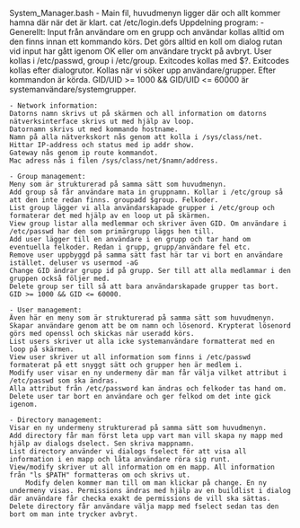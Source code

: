 
System_Manager.bash - Main fil, huvudmenyn ligger där och allt kommer hamna där när det är klart. 
cat /etc/login.defs
Uppdelning program:
    - Generellt:
    Input från användare om en grupp och användar kollas alltid om den finns innan ett kommando körs. 
    Det görs alltid en koll om dialog rutan vid input har gått igenom OK eller om användare tryckt på avbryt.
    User kollas i /etc/passwd, group i /etc/group. Exitcodes kollas med $?.
    Exitcodes kollas efter dialogrutor. Kollas när vi söker upp användare/grupper. Efter kommandon är körda.
    GID/UID >= 1000 && GID/UID <= 60000 är systemanvändare/systemgrupper.

    - Network information:
    Datorns namn skrivs ut på skärmen och all information om datorns nätverksinterface skrivs ut med hjälp av loop.
    Datornamn skrivs ut med kommando hostname.
    Namn på alla nätverkskort nås genom att kolla i /sys/class/net.
    Hittar IP-address och status med ip addr show.
    Gateway nås genom ip route kommandot.
    Mac adress nås i filen /sys/class/net/$namn/address.

    - Group management: 
    Meny som är strukturerad på samma sätt som huvudmenyn. 
    Add group så får användare mata in gruppnamn. Kollar i /etc/group så att den inte redan finns. groupadd $group. Felkoder.
    List group lägger vi alla användarskapade grupper i /etc/group och formaterar det med hjälp av en loop ut på skärmen.
    View group listar alla medlemmar och skriver även GID. Om användare i /etc/passwd har den som primärgrupp läggs hen till.
    Add user lägger till en användare i en grupp och tar hand om eventuella felkoder. Redan i grupp, grupp/användare fel etc.
    Remove user uppbyggd på samma sätt fast här tar vi bort en användare istället. deluser vs usermod -aG
    Change GID ändrar grupp id på grupp. Ser till att alla medlammar i den gruppen också följer med. 
    Delete group ser till så att bara användarskapade grupper tas bort. GID >= 1000 && GID <= 60000.

    - User management:
    Även här en meny som är strukturerad på samma sätt som huvudmenyn.
    Skapar användare genom att be om namn och lösenord. Krypterat lösenord görs med openssl och skickas när useradd körs.
    List users skriver ut alla icke systemanvändare formatterat med en loop på skärmen. 
    View user skriver ut all information som finns i /etc/passwd formaterat på ett snyggt sätt och grupper hen är medlem i. 
    Modify user visar en ny undermeny där man får välja vilket attribut i /etc/passwd som ska ändras. 
    Alla attribut från /etc/password kan ändras och felkoder tas hand om.
    Delete user tar bort en användare och ger felkod om det inte gick igenom.

    - Directory management: 
    Visar en ny undermeny strukturerad på samma sätt som huvudmenyn. 
    Add directory får man först leta upp vart man vill skapa ny mapp med hjälp av dialogs dselect. Sen skriva mappnamn.
    List directory använder vi dialogs fselect för att visa all information i en mapp och låta användare röra sig runt.
    View/modify skriver ut all information om en mapp. All information från "ls $PATH" formatteras om och skrivs ut.
        Modify delen kommer man till om man klickar på change. En ny undermeny visas. Permissions ändras med hjälp av en buildlist i dialog där användare får checka exakt de permissions de vill ska sättas. 
    Delete directory får användare välja mapp med fselect sedan tas den bort om man inte trycker avbryt.